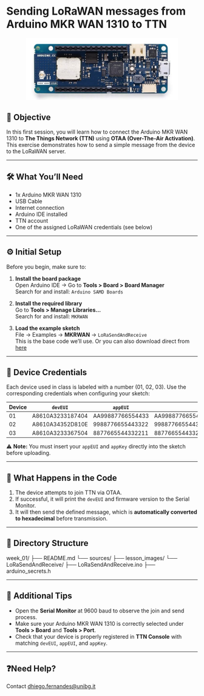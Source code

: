 
# Sending LoRaWAN messages from Arduino MKR WAN 1310 to TTN
<div align="center">
    <img src="./lesson_images/arduino-mrk-wan-1310_1.jpg" alt="Arduino MRK WAN 1310" width="400"/>
</div>

## 🎯 Objective

In this first session, you will learn how to connect the Arduino MKR WAN 1310 to **The Things Network (TTN)** using **OTAA (Over-The-Air Activation)**. This exercise demonstrates how to send a simple message from the device to the LoRaWAN server.

---

## 🛠️ What You’ll Need

- 1x Arduino MKR WAN 1310
- USB Cable
- Internet connection
- Arduino IDE installed
- TTN account
- One of the assigned LoRaWAN credentials (see below)

---

## ⚙️ Initial Setup

Before you begin, make sure to:

1. **Install the board package**  
   Open Arduino IDE → Go to **Tools > Board > Board Manager**  
   Search for and install: `Arduino SAMD Boards`

2. **Install the required library**  
   Go to **Tools > Manage Libraries...**  
   Search for and install: `MKRWAN`

3. **Load the example sketch**  
   File → Examples → **MKRWAN** → `LoRaSendAndReceive`  
   This is the base code we’ll use.
   Or you can also download direct from [here](./LoraSendAndReceive/)

---

## 🔐 Device Credentials

Each device used in class is labeled with a number (01, 02, 03). Use the corresponding credentials when configuring your sketch:

| Device | `devEUI`             | `appEUI`             | `appKey`                              |
|--------|----------------------|----------------------|----------------------------------------|
| 01     | A8610A3233187404     | AA99887766554433     | AA99887766554433AA99887766554433       |
| 02     | A8610A34352D810E     | 9988776655443322     | 99887766554433229988776655443322       |
| 03     | A8610A3233367504     | 8877665544332211     | 88776655443322118877665544332211       |

⚠️ **Note:** You must insert your `appEUI` and `appKey` directly into the sketch before uploading.

---

## 🧪 What Happens in the Code

1. The device attempts to join TTN via OTAA.
2. If successful, it will print the `devEUI` and firmware version to the Serial Monitor.
3. It will then send the defined message, which is **automatically converted to hexadecimal** before transmission.

---

## 📂 Directory Structure

week_01/
├── README.md
└── sources/
    ├── lesson_images/
    └── LoRaSendAndReceive/
        ├── LoRaSendAndReceive.ino
        ├── arduino_secrets.h

---

## 🧭 Additional Tips

- Open the **Serial Monitor** at 9600 baud to observe the join and send process.
- Make sure your Arduino MKR WAN 1310 is correctly selected under **Tools > Board** and **Tools > Port**.
- Check that your device is properly registered in **TTN Console** with matching `devEUI`, `appEUI`, and `appKey`.

---

## ❓Need Help?

Contact [dhiego.fernandes@unibg.it](mailto:dhiego.fernandes@unibg.it)








